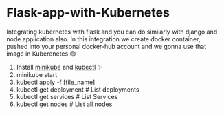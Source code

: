 # Flask-app-with-Kubernetes


Integrating kubernetes with flask and you can do similarly with django and node application also. In this integration we create docker container, pushed into your personal docker-hub account and we gonna use that image in Kuberenetes 😊

1. Install [minikube](https://minikube.sigs.k8s.io/docs/start/)  and [kubectl](https://kubernetes.io/docs/tasks/tools/) ✨
2. minikube start 
3. kubectl apply -f [file_name]
4. kubectl get deployment # List deployments
5. kubectl get services # List Services
6. kubectl get nodes # List all nodes
